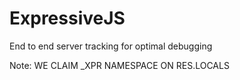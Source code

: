# ExpressiveJS

End to end server tracking for optimal debugging

Note: WE CLAIM _XPR NAMESPACE ON RES.LOCALS

